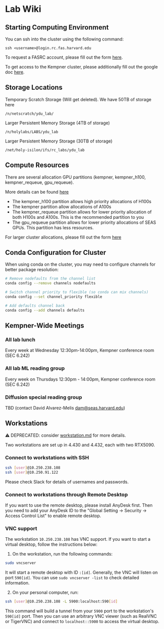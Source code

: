 # Lab Wiki

## Starting Computing Environment

You can ssh into the cluster using the following command:

```
ssh <username>@login.rc.fas.harvard.edu
```

To request a FASRC account, please fill out the form [here](https://portal.rc.fas.harvard.edu/request/account/new). 

To get access to the Kempner cluster, please additionally fill out the google doc [here](https://forms.gle/drDyBweFshM697vf6).


## Storage Locations

Temporary Scratch Storage (Will get deleted). We have 50TB
of storage here

```
/n/netscratch/ydu_lab/
```

Larger Persistent Memory Storage (4TB of storage)

```
/n/holylabs/LABS/ydu_lab
```

Larger Persistent Memory Storage (30TB of storage)

```
/net/holy-isilon/ifs/rc_labs/ydu_lab
```

## Compute Resources

There are several allocation GPU partitions (kempner, kempner_h100, kempner_requeue, gpu_requeue). 

More details can be found [here](https://handbook.eng.kempnerinstitute.harvard.edu/intro.html)

- The kempner_h100 partition allows high priority allocations of H100s
- The kempner partition allow allocations of A100s
- The kempner_requeue partition allows for lower priority allocation of both H100s and A100s. This is the recommended partition to you
- The gpu_requeue partition allows for lower priority allocations of SEAS GPUs. This partition has less resources.

For larger cluster allocations, please fill out the form [here](https://docs.google.com/forms/d/e/1FAIpQLSflr2ksP44isrgqpahRQCUD3mw8AKwUaLM0fU0aMDtVzoACVQ/viewform)

## Conda Configuration for Cluster

When using conda on the cluster, you may need to configure channels for better package resolution:

```bash
# Remove nodefaults from the channel list
conda config --remove channels nodefaults

# Switch channel priority to flexible (so conda can mix channels)
conda config --set channel_priority flexible

# Add defaults channel back
conda config --add channels defaults
```
## Kempner-Wide Meetings
### All lab lunch
Every week at Wednesday 12:30pm-14:00pm, Kempner conference room (SEC 6.242)

### All lab ML reading group 
Every week on Thursdays 12:30pm - 14:00pm, Kempner conference room (SEC 6.242)

### Diffusion special reading group 
TBD (contact David Alvarez-Melis dam@seas.harvard.edu)

## Workstations
⚠️ DEPRECATED: consider [workstation.md](workstation.md) for more details.


Two workstations are set up in 4.430 and 4.432, each with two RTX5090.
### Connect to workstations with SSH
```bash
ssh [user]@10.250.238.108
ssh [user]@10.250.91.122
```
Please check Slack for details of usernames and passwords.
### Connect to workstations through Remote Desktop
If you want to use the remote desktop, please install AnyDesk first. Then you need to add your AnyDesk ID to the "Global Setting -> Security -> Access Control List" to enable remote desktop.
### VNC support
The workstation `10.250.238.108` has VNC support. If you want to start a virtual desktop, follow the instructions below:
1. On the workstation, run the following commands:
```bash
sudo vncserver
```
It will start a remote desktop with ID `:[id]`. Generally, the VNC will listen on port `590[id]`. You can use `sudo vncserver -list` to check detailed information.

2. On your personal computer, run:
```bash
ssh [user]@10.250.238.108 -L 5900:localhost:590[id]
```
This command will build a tunnel from your `5900` port to the workstation's `590[id]` port. 
Then you can use an arbitrary VNC viewer (such as RealVNC or TigerVNC) and connect to `localhost::5900` to access the virtual desktop.



